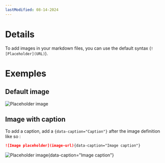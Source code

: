 ```yaml
---
lastModified: 08-14-2024
---
```


# Details

To add images in your markdown files, you can use the default syntax (`![Placeholder](URL)`).

# Exemples

## Default image

![Placeholder image](https://images.unsplash.com/photo-1504805572947-34fad45aed93?q=80&w=2607&auto=format&fit=crop&ixlib=rb-4.0.3&ixid=M3wxMjA3fDB8MHxwaG90by1wYWdlfHx8fGVufDB8fHx8fA%3D%3D)

## Image with caption

To add a caption, add a `{data-caption="Caption"}` after the image definition like so :

```md
![Image placeholder](image-url){data-caption="Image caption"}
```

![Placeholder image](https://images.unsplash.com/photo-1504805572947-34fad45aed93?q=80&w=2607&auto=format&fit=crop&ixlib=rb-4.0.3&ixid=M3wxMjA3fDB8MHxwaG90by1wYWdlfHx8fGVufDB8fHx8fA%3D%3D){data-caption="Image caption"}
